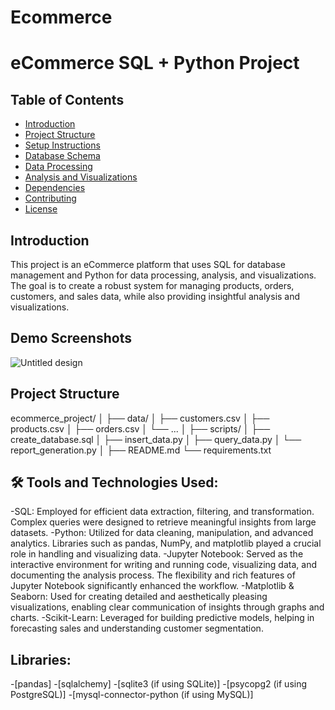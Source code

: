 # Ecommerce
# eCommerce SQL + Python Project

## Table of Contents
- [Introduction](#introduction)
- [Project Structure](#project-structure)
- [Setup Instructions](#setup-instructions)
- [Database Schema](#database-schema)
- [Data Processing](#data-processing)
- [Analysis and Visualizations](#analysis-and-visualizations)
- [Dependencies](#dependencies)
- [Contributing](#contributing)
- [License](#license)

## Introduction
This project is an eCommerce platform that uses SQL for database management and Python for data processing, analysis, and visualizations. The goal is to create a robust system for managing products, orders, customers, and sales data, while also providing insightful analysis and visualizations.

## Demo Screenshots
![Untitled design](https://github.com/user-attachments/assets/8b022103-0e68-4432-964f-1fad7091a1df)



## Project Structure
ecommerce_project/
│
├── data/
│   ├── customers.csv
│   ├── products.csv
│   ├── orders.csv
│   └── ...
│
├── scripts/
│   ├── create_database.sql
│   ├── insert_data.py
│   ├── query_data.py
│   └── report_generation.py
│
├── README.md
└── requirements.txt

## 🛠️ Tools and Technologies Used:

-SQL: Employed for efficient data extraction, filtering, and transformation. Complex queries were designed to retrieve meaningful insights from large datasets.
-Python: Utilized for data cleaning, manipulation, and advanced analytics. Libraries such as pandas, NumPy, and matplotlib played a crucial role in handling and visualizing data.
-Jupyter Notebook: Served as the interactive environment for writing and running code, visualizing data, and documenting the analysis process. The flexibility and rich features of Jupyter Notebook significantly enhanced the workflow.
-Matplotlib & Seaborn: Used for creating detailed and aesthetically pleasing visualizations, enabling clear communication of insights through graphs and charts.
-Scikit-Learn: Leveraged for building predictive models, helping in forecasting sales and understanding customer segmentation.

## Libraries:
-[pandas]
-[sqlalchemy]
-[sqlite3 (if using SQLite)]
-[psycopg2 (if using PostgreSQL)]
-[mysql-connector-python (if using MySQL)]
